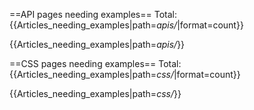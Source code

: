 ==API pages needing examples==
Total: {{Articles_needing_examples|path=*apis/*|format=count}}

{{Articles_needing_examples|path=*apis/*}}

==CSS pages needing examples==
Total: {{Articles_needing_examples|path=*css/*|format=count}}

{{Articles_needing_examples|path=*css/*}}
